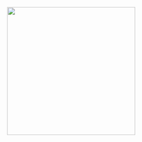 <img src="https://raw.githubusercontent.com/watery-desert/assets/main/movie_2_dimest/recording.gif"  width="300"/>